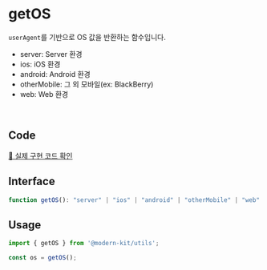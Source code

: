 # getOS

`userAgent`를 기반으로 OS 값을 반환하는 함수입니다.

- server: Server 환경
- ios: iOS 환경
- android: Android 환경
- otherMobile: 그 외 모바일(ex: BlackBerry)
- web: Web 환경

<br />

## Code
[🔗 실제 구현 코드 확인](https://github.com/modern-agile-team/modern-kit/blob/main/packages/utils/src/device/getOS/index.ts)

## Interface
```ts title="typescript"
function getOS(): "server" | "ios" | "android" | "otherMobile" | "web"
```

## Usage
```ts title="typescript"
import { getOS } from '@modern-kit/utils';

const os = getOS();
```